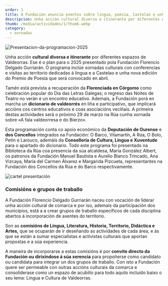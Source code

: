 ```yaml
---
order: 1
title: A Fundación anuncia eventos sobre lingua, poesía, Castelao e unha nova Florenciada
descripcion: Unha acción cultural diversa e itinerante por diferentes espazos de Valdeorras. Ese é o plan para o 2025 presentado pola Fundación Florencio Delgado Gurriarán.
thumb: /media/actividades/1/thumb.webp
category:
  - xornadas
---
```


![Presentacion-da-programacion-2025](/media/actividades/1/Presentacion-thumb.jpg)

Unha acción **cultural diversa e itinerante** por diferentes espazos de Valdeorras. Ese é o plan para o 2025 presentado pola Fundación Florencio Delgado Gurriarán. O programa inclúe xornadas culturais con conferencias e visitas ao territorio dedicadas á lingua e a Castelao e unha nova edición do Premio de Poesía que será convocado en abril.

Tamén está prevista a recuperación da **Florenciada en Córgomo** como celebración popular do Día das Letras Galegas; o regreso das Noites de Teatro no verán e un encontro educativo. Ademais, a Fundación porá en marcha un **dicionario de valdeorrés** en liña e participativo, que implicará accións cos centros educativos e coas asociacións veciñais. A primeira destas actividades será o próximo 29 de marzo na Rúa cunha xornada sobre «A fala valdeorresa e do Bierzo».

Esta programación conta co apoio económico da **Deputación de Ourense** e **dos Concellos** integrados na Fundación: O Barco, Vilamartín, A Rúa, O Bolo, Petín e Larouco, ademáis da **Consellería de Cultura, Lingua e Xuventude** para o apartado do dicionario. Todo este programa foi presentado na Biblioteca da Rúa coa presencia da súa alcaldesa, María González Albert, os patronos da Fundación Manuel Bautista e Aurelio Blanco Trincado, Ana Vizcaya, María del Carmen Álvarez e Margarida Pizcueta, representantes na Fundación dos Concellos da Rúa e do Barco respectivamente.

![cartel presentación](/media/actividades/1/cartel-presentacion.png)

### Comisións e grupos de traballo

A Fundación Florencio Delgado Gurriarán naceu con vocación de liderar unha acción cultural de comarca e por iso, ademais da participación dos municipios, está a a crear grupos de traballo específicos de cada disciplina abertos á incorporación de axentes do territorio.

Son as **comisións de Lingua, Literatura, Historia, Territorio, Didáctica e Artes,** que se ocuparán de ir deseñando as actividades de cada área, e ás que se están a sumar especialistas e activistas culturais que aportan propostas e a súa experiencia.

A maneira de incorporarse a estas comisións é por **convite directo da Fundación ou dirixíndose á súa xerencia** para propoñerse como candidato ou candidata para integrar un dos grupos de traballo. Con isto a Fundación quere ser permeable con outras accións culturais da comarca e consoliderase como un espazo de acubillo para todo aquilo incluído baixo o seu lema: Lingua e Cultura de Valdeorras.
